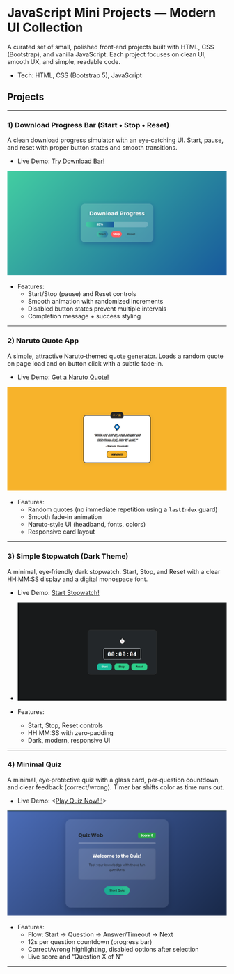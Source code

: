 # JavaScript Mini Projects — Modern UI Collection

A curated set of small, polished front‑end projects built with HTML, CSS (Bootstrap), and vanilla JavaScript. Each project focuses on clean UI, smooth UX, and simple, readable code.

- Tech: HTML, CSS (Bootstrap 5), JavaScript

## Projects

---

### 1) Download Progress Bar (Start • Stop • Reset)

A clean download progress simulator with an eye‑catching UI. Start, pause, and reset with proper button states and smooth transitions.

- Live Demo: [Try Download Bar!](https://eclectic-croquembouche-b05e50.netlify.app/)

![Project Preview](./Download_Bar/output/downloadBar.png)

- Features:
  - Start/Stop (pause) and Reset controls
  - Smooth animation with randomized increments
  - Disabled button states prevent multiple intervals
  - Completion message + success styling

---

### 2) Naruto Quote App

A simple, attractive Naruto‑themed quote generator. Loads a random quote on page load and on button click with a subtle fade‑in.

- Live Demo: [Get a Naruto Quote!](https://lucky-bombolone-e22db2.netlify.app/)

![Project Preview](./QuoteApp/output/quote.png)

- Features:
  - Random quotes (no immediate repetition using a `lastIndex` guard)
  - Smooth fade‑in animation
  - Naruto‑style UI (headband, fonts, colors)
  - Responsive card layout

---

### 3) Simple Stopwatch (Dark Theme)

A minimal, eye‑friendly dark stopwatch. Start, Stop, and Reset with a clear HH:MM:SS display and a digital monospace font.

- Live Demo: [Start Stopwatch!](https://dazzling-conkies-f75876.netlify.app/)

- ![Project Preview](./StopWatch/output/stopwatch.png)

- Features:
  - Start, Stop, Reset controls
  - HH:MM:SS with zero‑padding
  - Dark, modern, responsive UI

---

### 4) Minimal Quiz

A minimal, eye‑protective quiz with a glass card, per‑question countdown, and clear feedback (correct/wrong). Timer bar shifts color as time runs out.

- Live Demo: <[Play Quiz Now!!!](https://deft-strudel-beb96e.netlify.app/)>

![Project Preview](./Quiz_Web/output/quiz.png)

- Features:
  - Flow: Start → Question → Answer/Timeout → Next
  - 12s per question countdown (progress bar)
  - Correct/wrong highlighting, disabled options after selection
  - Live score and “Question X of N”

---
